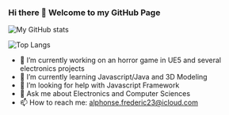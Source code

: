 ### Hi there 👋   Welcome to my GitHub Page
![My GitHub stats](https://github-readme-stats.vercel.app/api?username=Fred-23&show_icons=true&theme=dark&include_all_commits=true)

![Top Langs](https://github-readme-stats.vercel.app/api/top-langs/?username=Fred-23&layout=compact&theme=buefy&hide_border=true)


- 🔭 I’m currently working on an horror game in UE5 and several electronics projects
- 🌱 I’m currently learning Javascript/Java and 3D Modeling
- 🤔 I’m looking for help with Javascript Framework
- 💬 Ask me about Electronics and Computer Sciences
- 📫 How to reach me: alphonse.frederic23@icloud.com

<!--
**Fred-23/Fred-23** is a ✨ _special_ ✨ repository because its `README.md` (this file) appears on your GitHub profile.

Here are some ideas to get you started:


- 👯 I’m looking to collaborate on ... 

- 😄 Pronouns: ...
- ⚡ Fun fact: ...
-->
